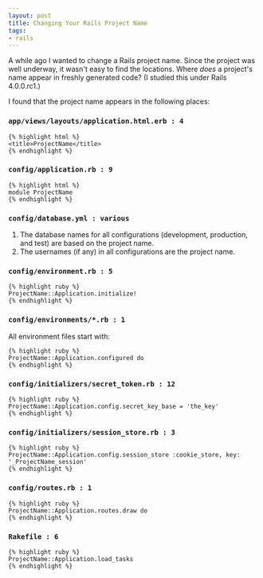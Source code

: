 ```yaml
---
layout: post
title: Changing Your Rails Project Name
tags:
- rails
---
```

A while ago I wanted to change a Rails project name.  Since the project was well underway, it wasn't easy to find the locations.  Where *does* a project's name appear in freshly generated code?  (I studied this under Rails 4.0.0.rc1.)

I found that the project name appears in the following places:

### `app/views/layouts/application.html.erb : 4`

    {% highlight html %}
    <title>ProjectName</title>    
    {% endhighlight %}

### `config/application.rb : 9`

    {% highlight html %}
    module ProjectName
    {% endhighlight %}

### `config/database.yml : various`
1. The database names for all configurations (development, production, and test) are based on the project name.
2. The usernames (if any) in all configurations are the project name.


### `config/environment.rb : 5`

    {% highlight ruby %}
    ProjectName::Application.initialize!
    {% endhighlight %}

### `config/environments/*.rb : 1`

All environment files start with:

    {% highlight ruby %}
    ProjectName::Application.configured do
    {% endhighlight %}

### `config/initializers/secret_token.rb : 12`

    {% highlight ruby %}
    ProjectName::Application.config.secret_key_base = 'the_key'
    {% endhighlight %}

### `config/initializers/session_store.rb : 3`

    {% highlight ruby %}
    ProjectName::Application.config.session_store :cookie_store, key: '_ProjectName_session'
    {% endhighlight %}

### `config/routes.rb : 1`

    {% highlight ruby %}
    ProjectName::Application.routes.draw do
    {% endhighlight %}

### `Rakefile : 6`

    {% highlight ruby %}
    ProjectName::Application.load_tasks
    {% endhighlight %}